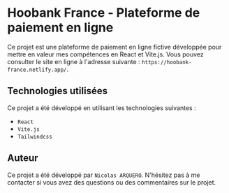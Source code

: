 # Hoobank France - Plateforme de paiement en ligne

Ce projet est une plateforme de paiement en ligne fictive développée pour mettre en valeur mes compétences en React et Vite.js. Vous pouvez consulter le site en ligne à l'adresse suivante : `https://hoobank-france.netlify.app/`.


## Technologies utilisées

Ce projet a été développé en utilisant les technologies suivantes :

- `React`
- `Vite.js`
- `Tailwindcss`

## Auteur

Ce projet a été développé par `Nicolas ARQUERO`. N'hésitez pas à me contacter si vous avez des questions ou des commentaires sur le projet.

